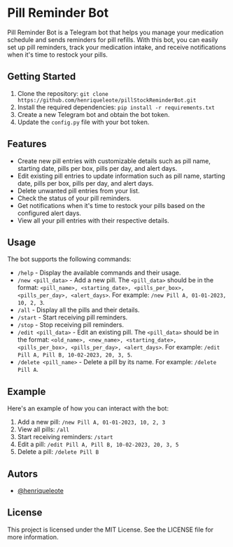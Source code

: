 # Pill Reminder Bot

Pill Reminder Bot is a Telegram bot that helps you manage your medication schedule and sends reminders for pill refills. With this bot, you can easily set up pill reminders, track your medication intake, and receive notifications when it's time to restock your pills.

## Getting Started

1. Clone the repository: `git clone https://github.com/henriqueleote/pillStockReminderBot.git`
2. Install the required dependencies: `pip install -r requirements.txt`
3. Create a new Telegram bot and obtain the bot token.
4. Update the `config.py` file with your bot token.

## Features

- Create new pill entries with customizable details such as pill name, starting date, pills per box, pills per day, and alert days.
- Edit existing pill entries to update information such as pill name, starting date, pills per box, pills per day, and alert days.
- Delete unwanted pill entries from your list.
- Check the status of your pill reminders.
- Get notifications when it's time to restock your pills based on the configured alert days.
- View all your pill entries with their respective details.

## Usage

The bot supports the following commands:

- `/help` - Display the available commands and their usage.
- `/new <pill_data>` - Add a new pill. The `<pill_data>` should be in the format: `<pill_name>, <starting_date>, <pills_per_box>, <pills_per_day>, <alert_days>`. For example: `/new Pill A, 01-01-2023, 10, 2, 3`.
- `/all` - Display all the pills and their details.
- `/start` - Start receiving pill reminders.
- `/stop` - Stop receiving pill reminders.
- `/edit <pill_data>` - Edit an existing pill. The `<pill_data>` should be in the format: `<old_name>, <new_name>, <starting_date>, <pills_per_box>, <pills_per_day>, <alert_days>`. For example: `/edit Pill A, Pill B, 10-02-2023, 20, 3, 5`.
- `/delete <pill_name>` - Delete a pill by its name. For example: `/delete Pill A`.

## Example

Here's an example of how you can interact with the bot:

1. Add a new pill: `/new Pill A, 01-01-2023, 10, 2, 3`
2. View all pills: `/all`
3. Start receiving reminders: `/start`
4. Edit a pill: `/edit Pill A, Pill B, 10-02-2023, 20, 3, 5`
5. Delete a pill: `/delete Pill B`


## Autors

- [@henriqueleote](https://www.github.com/henriqueleote)


## License

This project is licensed under the MIT License. See the LICENSE file for more information.
